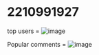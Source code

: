 # 2210991927

top users = 
![image](https://github.com/user-attachments/assets/59204364-652f-4cfc-bf33-7e12677cd27e)

Popular comments = 
![image](https://github.com/user-attachments/assets/49e94e02-6f63-4ae0-ac2d-025881ea8c64)
